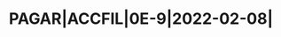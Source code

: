 ---
layout: asset
title: PAGAR|ACCFIL|0E-9|2022-02-08|                               
isin: XS2398290077
---